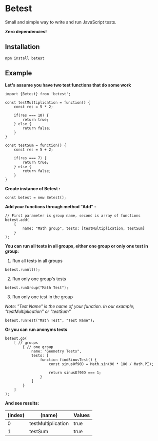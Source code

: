 # Betest

Small and simple way to write and run JavaScript tests.

**Zero dependencies!**

## Installation
```console
npm install betest
```

## Example

**Let's assume you have two test functions that do some work**

```
import {Betest} from 'betest';

const testMultiplication = function() {
    const res = 5 * 2;

    if(res === 10) {
        return true;
    } else {
        return false;
    }
}

const testSum = function() {
    const res = 5 + 2;

    if(res === 7) {
        return true;
    } else {
        return false;
    }
}

```

**Create instance of Betest :**
```
const betest = new Betest();
```

**Add your functions through method "Add" :**
```
// First parameter is group name, second is array of functions
betest.add(
    { 
        name: "Math group", tests: [testMultiplication, testSum] 
    }
);
```

**You can run all tests in all groups, either one group or only one test in group:**
1. Run all tests in all groups
```
betest.runAll();
```
2. Run only one group's tests
```
betest.runGroup("Math Test");
```
3. Run only one test in the group

*Note: "Test Name" is the name of your function. In our example; "testMultiplication" or "testSum"*
```
betest.runTest("Math Test", "Test Name");
```

**Or you can run anonyms tests**
```
betest.go(
    [ // groups
        { // one group
            name: "Geometry Tests",
            tests: [
                function findSinusTest() {
                    const sinusOf90D = Math.sin(90 * 180 / Math.PI);
 
                    return sinusOf90D === 1;
                }
            ]
        }
    ]
);
```

**And see results:**

|(index)|   (name)           | Values     |
|-------| -------------------| -----------|
|    0  | testMultiplication | true       |
|    1  | testSum            | true       |
